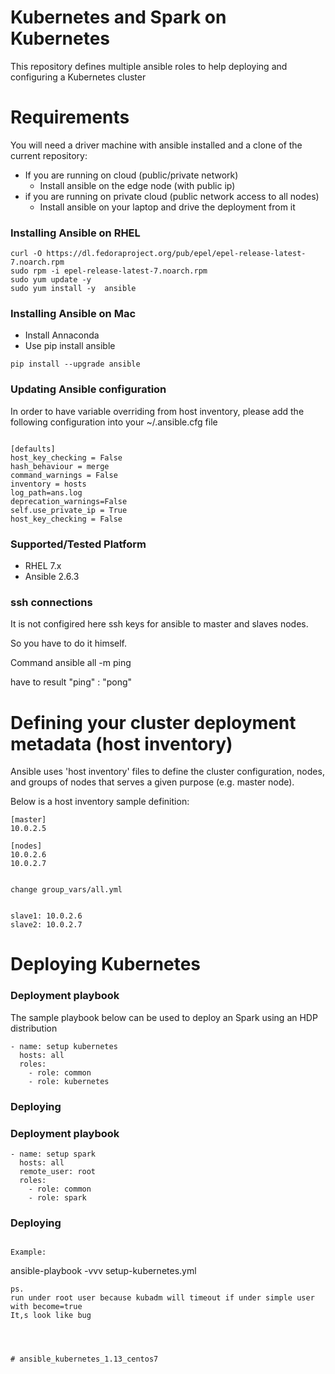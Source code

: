 # Kubernetes and Spark on Kubernetes

This repository defines multiple ansible roles to help deploying and configuring a Kubernetes cluster

# Requirements

You will need a driver machine with ansible installed and a clone of the current repository:

* If you are running on cloud (public/private network)
  * Install ansible on the edge node (with public ip)
* if you are running on private cloud (public network access to all nodes)
  * Install ansible on your laptop and drive the deployment from it

### Installing Ansible on RHEL

```
curl -O https://dl.fedoraproject.org/pub/epel/epel-release-latest-7.noarch.rpm
sudo rpm -i epel-release-latest-7.noarch.rpm
sudo yum update -y
sudo yum install -y  ansible
```

### Installing Ansible on Mac

* Install Annaconda
* Use pip install ansible

```
pip install --upgrade ansible
```

### Updating Ansible configuration

In order to have variable overriding from host inventory, please add the following configuration into your ~/.ansible.cfg file

```

[defaults]
host_key_checking = False
hash_behaviour = merge
command_warnings = False
inventory = hosts
log_path=ans.log
deprecation_warnings=False
self.use_private_ip = True
host_key_checking = False

```

### Supported/Tested Platform

* RHEL 7.x
* Ansible 2.6.3

### ssh connections

It is not configired here ssh keys for ansible to master and slaves nodes.

So you have to do it himself.  

Command  ansible all -m ping

have to result "ping"  : "pong"



# Defining your cluster deployment metadata (host inventory)

Ansible uses 'host inventory' files to define the cluster configuration, nodes, and groups of nodes
that serves a given purpose (e.g. master node).

Below is a host inventory sample definition:

```
[master]
10.0.2.5

[nodes]
10.0.2.6
10.0.2.7


change group_vars/all.yml


slave1: 10.0.2.6
slave2: 10.0.2.7

```

# Deploying Kubernetes

### Deployment playbook

The sample playbook below can be used to deploy an Spark using an HDP distribution

```
- name: setup kubernetes
  hosts: all
  roles:
    - role: common
    - role: kubernetes

```


### Deploying



### Deployment playbook

```
- name: setup spark
  hosts: all
  remote_user: root
  roles:
    - role: common
    - role: spark
```

### Deploying

```

Example:

```
ansible-playbook -vvv setup-kubernetes.yml


```
ps.
run under root user because kubadm will timeout if under simple user with become=true
It,s look like bug




# ansible_kubernetes_1.13_centos7

